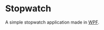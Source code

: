Stopwatch
=========

A simple stopwatch application made in [WPF](http://wikipedia.org/wiki/Windows_Presentation_Foundation).